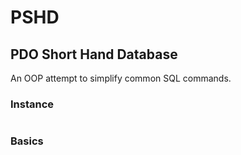 PSHD
====
PDO Short Hand Database
-----------------------

An OOP attempt to simplify common SQL commands.

### Instance
````php

````

### Basics
````php

````

